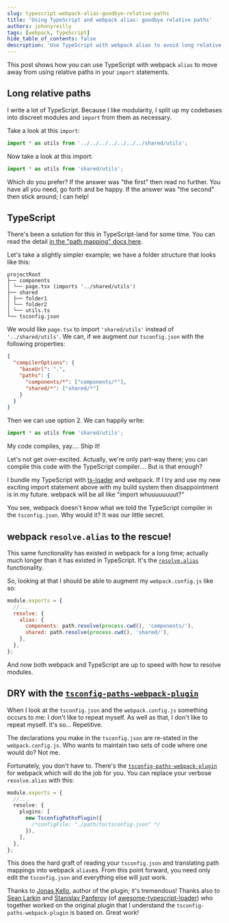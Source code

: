 ```yaml
---
slug: typescript-webpack-alias-goodbye-relative-paths
title: 'Using TypeScript and webpack alias: goodbye relative paths'
authors: johnnyreilly
tags: [webpack, TypeScript]
hide_table_of_contents: false
description: 'Use TypeScript with webpack alias to avoid long relative paths in imports. Try `path mapping` or `resolve.alias`. Use `tsconfig-paths-webpack-plugin`.'
---
```


This post shows how you can use TypeScript with webpack `alias` to move away from using relative paths in your `import` statements.

<!--truncate-->

## Long relative paths

I write a lot of TypeScript. Because I like modularity, I split up my codebases into discreet modules and `import` from them as necessary.

Take a look at this `import`:

```ts
import * as utils from '../../../../../../../shared/utils';
```

Now take a look at this import:

```ts
import * as utils from 'shared/utils';
```

Which do you prefer? If the answer was "the first" then read no further. You have all you need, go forth and be happy. If the answer was "the second" then stick around; I can help!

## TypeScript

There's been a solution for this in TypeScript-land for some time. You can read the detail [in the "path mapping" docs here](https://www.typescriptlang.org/docs/handbook/module-resolution.html#path-mapping).

Let's take a slightly simpler example; we have a folder structure that looks like this:

```console
projectRoot
├── components
│ └── page.tsx (imports '../shared/utils')
├── shared
│ ├── folder1
│ └── folder2
│ └── utils.ts
└── tsconfig.json
```

We would like `page.tsx` to import `'shared/utils'` instead of `'../shared/utils'`. We can, if we augment our `tsconfig.json` with the following properties:

```json
{
  "compilerOptions": {
    "baseUrl": ".",
    "paths": {
      "components/*": ["components/*"],
      "shared/*": ["shared/*"]
    }
  }
}
```

Then we can use option 2. We can happily write:

```ts
import * as utils from 'shared/utils';
```

My code compiles, yay.... Ship it!

Let's not get over-excited. Actually, we're only part-way there; you can compile this code with the TypeScript compiler.... But is that enough?

I bundle my TypeScript with [ts-loader](https://github.com/TypeStrong/ts-loader) and webpack. If I try and use my new exciting import statement above with my build system then disappointment is in my future. webpack will be all like "import whuuuuuuuut?"

You see, webpack doesn't know what we told the TypeScript compiler in the `tsconfig.json`. Why would it? It was our little secret.

## webpack `resolve.alias` to the rescue!

This same functionality has existed in webpack for a long time; actually much longer than it has existed in TypeScript. It's the [`resolve.alias`](https://webpack.js.org/configuration/resolve/#resolve-alias) functionality.

So, looking at that I should be able to augment my `webpack.config.js` like so:

```js
module.exports = {
  //...
  resolve: {
    alias: {
      components: path.resolve(process.cwd(), 'components/'),
      shared: path.resolve(process.cwd(), 'shared/'),
    },
  },
};
```

And now both webpack and TypeScript are up to speed with how to resolve modules.

## DRY with the [`tsconfig-paths-webpack-plugin`](https://github.com/dividab/tsconfig-paths-webpack-plugin)

When I look at the `tsconfig.json` and the `webpack.config.js` something occurs to me: I don't like to repeat myself. As well as that, I don't like to repeat myself. It's so... Repetitive.

The declarations you make in the `tsconfig.json` are re-stated in the `webpack.config.js`. Who wants to maintain two sets of code where one would do? Not me.

Fortunately, you don't have to. There's the [`tsconfig-paths-webpack-plugin`](https://github.com/dividab/tsconfig-paths-webpack-plugin) for webpack which will do the job for you. You can replace your verbose `resolve.alias` with this:

```ts
module.exports = {
  //...
  resolve: {
    plugins: [
      new TsconfigPathsPlugin({
        /*configFile: "./path/to/tsconfig.json" */
      }),
    ],
  },
};
```

This does the hard graft of reading your `tsconfig.json` and translating path mappings into webpack `alias`es. From this point forward, you need only edit the `tsconfig.json` and everything else will just work.

Thanks to [Jonas Kello](https://github.com/jonaskello), author of the plugin; it's tremendous! Thanks also to [Sean Larkin](https://twitter.com/TheLarkInn) and [Stanislav Panferov](https://github.com/s-panferov) (of [awesome-typescript-loader](https://github.com/s-panferov/awesome-typescript-loader)) who together worked on the original plugin that I understand the `tsconfig-paths-webpack-plugin` is based on. Great work!
